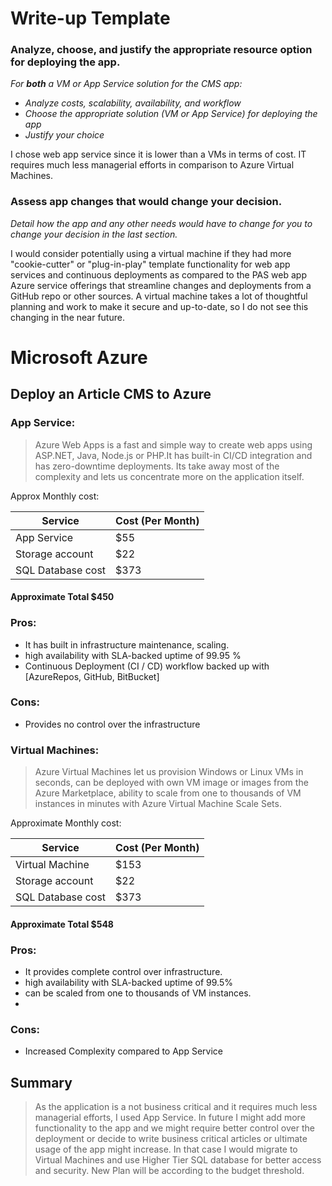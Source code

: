 # Write-up Template

### Analyze, choose, and justify the appropriate resource option for deploying the app.

*For **both** a VM or App Service solution for the CMS app:*
- *Analyze costs, scalability, availability, and workflow*
- *Choose the appropriate solution (VM or App Service) for deploying the app*
- *Justify your choice*

I chose web app service since it is lower than a VMs in terms of cost. IT requires much less managerial efforts in comparison to Azure Virtual Machines. 

### Assess app changes that would change your decision.

*Detail how the app and any other needs would have to change for you to change your decision in the last section.* 

I would consider potentially using a virtual machine if they had more "cookie-cutter" or "plug-in-play" template functionality for web app services and continuous deployments as compared to the PAS web app Azure service offerings that streamline changes and deployments from a GitHub repo or other sources. A virtual machine takes a lot of thoughtful planning and work to make it secure and up-to-date, so I do not see this changing in the near future. 
# Microsoft Azure
## Deploy an Article CMS to Azure

### App Service:
>Azure Web Apps is a fast and simple way to create web apps using ASP.NET, Java, Node.js or PHP.It has built-in CI/CD integration and has zero-downtime deployments. Its take away most of the complexity and lets us concentrate more on the application itself.

Approx Monthly cost:

| Service | Cost (Per Month)|
| ------ | ------ |
| App Service | $55 |
|Storage account | $22 |
|SQL Database cost | $373 |
#### Approximate Total $450

### Pros:
- It has built in infrastructure maintenance, scaling.
- high availability with SLA-backed uptime of 99.95 %
- Continuous Deployment (CI / CD) workflow backed up with [AzureRepos, GitHub, BitBucket]

### Cons:
- Provides no control over the infrastructure 

### Virtual Machines:
>Azure Virtual Machines let us provision Windows or Linux VMs in seconds, can be deployed with own VM image or images from the Azure Marketplace, ability to scale from one to thousands of VM instances in minutes with Azure Virtual Machine Scale Sets.

Approximate Monthly cost:

| Service | Cost (Per Month)|
| ------ | ------ |
| Virtual Machine | $153 |
|Storage account | $22|
|SQL Database cost | $373 |
#### Approximate Total $548

### Pros:
- It provides complete control over infrastructure.
- high availability with SLA-backed uptime of 99.5%
- can be scaled from one to thousands of VM instances.
- 
### Cons:
- Increased Complexity compared to App Service

## Summary
>As the application is a not business critical and it requires much less managerial efforts, I used App Service.
In future I might add more functionality to the app and we might require better control over the deployment or decide to write business critical articles or ultimate usage of the app might increase.
>In that case I would migrate to Virtual Machines and use Higher Tier SQL database for better access and security. New Plan will be according to the budget threshold.

